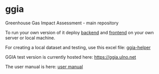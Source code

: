# ggia
Greenhouse Gas Impact Assessment - main repository

To run your own version of it deploy [backend](https://github.com/QGasSP/ggia-backend) 
and [frontend](https://github.com/QGasSP/ggia-frontend) on your own server or local machine.

For creating a local dataset and testing, use this excel file: [ggia-helper](doc/excel-helpers/ggia-helper.xlsm)

GGIA test version is currently hosted here: https://ggia.ulno.net

The user manual is here: [user manual](https://drive.google.com/file/d/1kz9lxrfJqlT1X0dXDyw8kD1OmkTkzYme)
